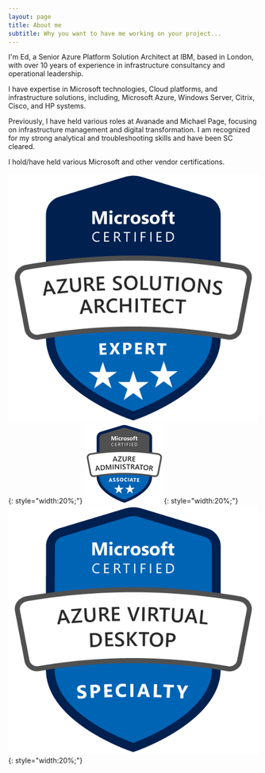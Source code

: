```yaml
---
layout: page
title: About me
subtitle: Why you want to have me working on your project...
---
```


I'm Ed, a Senior Azure Platform Solution Architect at IBM, based in London, with over 10 years of experience in infrastructure consultancy and operational leadership.

I have expertise in Microsoft technologies, Cloud platforms, and infrastructure solutions, including, Microsoft Azure, Windows Server, Citrix, Cisco, and HP systems.

Previously, I have held various roles at Avanade and Michael Page, focusing on infrastructure management and digital transformation. I am recognized for my strong analytical and troubleshooting skills and have been SC cleared.

I hold/have held various Microsoft and other vendor certifications.

![Azure Solutions Architect Expert](/assets/img/azure-solutions-architect-expert-600x600.png){: style="width:20%;"}
![Azure Administrator Associate](/assets/img/azure-administrator-associate-600x600.png){: style="width:20%;"}
![Azure Virtual Desktop Specialty](/assets/img/azure-virtual-desktop-specialty-600x600.png){: style="width:20%;"}
